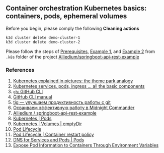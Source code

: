 ## Container orchestration Kubernetes basics: containers, pods, ephemeral volumes ##

Before you begin, please comply the following **Cleaning actions**

```
k3d cluster delete demo-cluster-1
k3d cluster delete demo-cluster-2
```

Please follow the steps of 
[Prerequisites](https://github.com/Alliedium/springboot-api-rest-example/tree/master/.k8s#1-prerequisites), 
[Example 1](https://github.com/Alliedium/springboot-api-rest-example/blob/master/.k8s/01-single-pod-with-ephemeral-volume), 
and 
[Example 2](https://github.com/Alliedium/springboot-api-rest-example/blob/master/.k8s/02-pods-with-ephemeral-volume) 
from ```.k8s``` folder of the project 
[Alliedium/springboot-api-rest-example](https://github.com/Alliedium/springboot-api-rest-example/) 

### References ###

1. [Kubernetes explained in pictures: the theme park analogy](https://danlebrero.com/2018/07/09/kubernetes-explained-in-pictures-the-theme-park-analogy/)
2. [Kubernetes services, pods, ingress ... all the basic components](https://www.padok.fr/en/blog/kubernetes-essentials-components-pods-services)
3. [`gh`: GitHub CLI](https://github.com/cli/cli#readme)
4. [GitHub CLI manual](https://cli.github.com/manual/)
5. [tig — улучшаем продуктивность работы с git](https://habr.com/ru/post/337644/)
6. [Осваиваем эффективную работу в Midnight Commander](https://interface31.ru/tech_it/2020/10/osvaivaem-effektivnuyu-rabotu-v-midnight-commander.html)
7. [Alliedium / springboot-api-rest-example](https://github.com/Alliedium/springboot-api-rest-example/tree/master/.k8s#prerequisites)
8. [Kubernetes | Pods](https://kubernetes.io/docs/concepts/workloads/pods/)
9. [Kubernetes | Volumes | emptyDir](https://kubernetes.io/docs/concepts/storage/volumes/#emptydir)
10. [Pod Lifecycle](https://kubernetes.io/docs/concepts/workloads/pods/pod-lifecycle/)
11. [Pod Lifecycle | Container restart policy](https://kubernetes.io/docs/concepts/workloads/pods/pod-lifecycle/#restart-policy)
12. [DNS for Services and Pods | Pods](https://kubernetes.io/docs/concepts/services-networking/dns-pod-service/#pods)
13. [Expose Pod Information to Containers Through Environment Variables](https://kubernetes.io/docs/tasks/inject-data-application/environment-variable-expose-pod-information/)